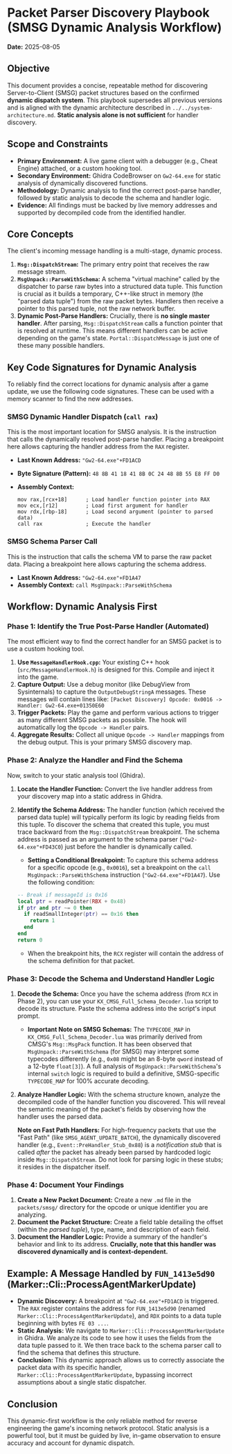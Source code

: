 # Packet Parser Discovery Playbook (SMSG Dynamic Analysis Workflow)

**Date:** 2025-08-05

## Objective

This document provides a concise, repeatable method for discovering Server-to-Client (SMSG) packet structures based on the confirmed **dynamic dispatch system**. This playbook supersedes all previous versions and is aligned with the dynamic architecture described in `../../system-architecture.md`. **Static analysis alone is not sufficient** for handler discovery.

## Scope and Constraints

*   **Primary Environment:** A live game client with a debugger (e.g., Cheat Engine) attached, or a custom hooking tool.
*   **Secondary Environment:** Ghidra CodeBrowser on `Gw2-64.exe` for static analysis of dynamically discovered functions.
*   **Methodology:** Dynamic analysis to find the correct post-parse handler, followed by static analysis to decode the schema and handler logic.
*   **Evidence:** All findings must be backed by live memory addresses and supported by decompiled code from the identified handler.

## Core Concepts

The client's incoming message handling is a multi-stage, dynamic process.

1.  **`Msg::DispatchStream`:** The primary entry point that receives the raw message stream.
2.  **`MsgUnpack::ParseWithSchema`:** A schema "virtual machine" called by the dispatcher to parse raw bytes into a structured data tuple. This function is crucial as it builds a temporary, C++-like struct in memory (the "parsed data tuple") from the raw packet bytes. Handlers then receive a pointer to this parsed tuple, not the raw network buffer.
3.  **Dynamic Post-Parse Handlers:** Crucially, there is **no single master handler**. After parsing, `Msg::DispatchStream` calls a function pointer that is resolved at runtime. This means different handlers can be active depending on the game's state. `Portal::DispatchMessage` is just one of these many possible handlers.

## Key Code Signatures for Dynamic Analysis

To reliably find the correct locations for dynamic analysis after a game update, we use the following code signatures. These can be used with a memory scanner to find the new addresses.

### SMSG Dynamic Handler Dispatch (`call rax`)

This is the most important location for SMSG analysis. It is the instruction that calls the dynamically resolved post-parse handler. Placing a breakpoint here allows capturing the handler address from the `RAX` register.

*   **Last Known Address:** `"Gw2-64.exe"+FD1ACD`
*   **Byte Signature (Pattern):** `48 8B 41 18 41 8B 0C 24 48 8B 55 E8 FF D0`
*   **Assembly Context:**

    ```assembly
    mov rax,[rcx+18]      ; Load handler function pointer into RAX
    mov ecx,[r12]         ; Load first argument for handler
    mov rdx,[rbp-18]      ; Load second argument (pointer to parsed data)
    call rax              ; Execute the handler
    ```

### SMSG Schema Parser Call

This is the instruction that calls the schema VM to parse the raw packet data. Placing a breakpoint here allows capturing the schema address.

*   **Last Known Address:** `"Gw2-64.exe"+FD1A47`
*   **Assembly Context:** `call MsgUnpack::ParseWithSchema`

## Workflow: Dynamic Analysis First

### Phase 1: Identify the True Post-Parse Handler (Automated)

The most efficient way to find the correct handler for an SMSG packet is to use a custom hooking tool.

1.  **Use `MessageHandlerHook.cpp`:** Your existing C++ hook (`src/MessageHandlerHook.h`) is designed for this. Compile and inject it into the game.
2.  **Capture Output:** Use a debug monitor (like DebugView from Sysinternals) to capture the `OutputDebugStringA` messages. These messages will contain lines like:
    `[Packet Discovery] Opcode: 0x0016 -> Handler: Gw2-64.exe+01350E60`
3.  **Trigger Packets:** Play the game and perform various actions to trigger as many different SMSG packets as possible. The hook will automatically log the `Opcode -> Handler` pairs.
4.  **Aggregate Results:** Collect all unique `Opcode -> Handler` mappings from the debug output. This is your primary SMSG discovery map.

### Phase 2: Analyze the Handler and Find the Schema

Now, switch to your static analysis tool (Ghidra).

1.  **Locate the Handler Function:** Convert the live handler address from your discovery map into a static address in Ghidra.
2.  **Identify the Schema Address:** The handler function (which received the parsed data tuple) will typically perform its logic by reading fields from this tuple. To discover the schema that created this tuple, you must trace backward from the `Msg::DispatchStream` breakpoint. The schema address is passed as an argument to the schema parser (`"Gw2-64.exe"+FD43C0`) just before the handler is dynamically called.
    *   **Setting a Conditional Breakpoint:** To capture this schema address for a specific opcode (e.g., `0x0016`), set a breakpoint on the `call MsgUnpack::ParseWithSchema` instruction (`"Gw2-64.exe"+FD1A47`). Use the following condition:
    
    ```lua
    -- Break if messageId is 0x16
    local ptr = readPointer(RBX + 0x48)
    if ptr and ptr ~= 0 then
      if readSmallInteger(ptr) == 0x16 then
        return 1
      end
    end
    return 0
    ```

    *   When the breakpoint hits, the `RCX` register will contain the address of the schema definition for that packet.

### Phase 3: Decode the Schema and Understand Handler Logic

1.  **Decode the Schema:** Once you have the schema address (from `RCX` in Phase 2), you can use your `KX_CMSG_Full_Schema_Decoder.lua` script to decode its structure. Paste the schema address into the script's input prompt.
    *   **Important Note on SMSG Schemas:** The `TYPECODE_MAP` in `KX_CMSG_Full_Schema_Decoder.lua` was primarily derived from CMSG's `Msg::MsgPack` function. It has been observed that `MsgUnpack::ParseWithSchema` (for SMSG) may interpret some typecodes differently (e.g., `0x08` might be an 8-byte `qword` instead of a 12-byte `float[3]`). A full analysis of `MsgUnpack::ParseWithSchema`'s internal `switch` logic is required to build a definitive, SMSG-specific `TYPECODE_MAP` for 100% accurate decoding.
2.  **Analyze Handler Logic:** With the schema structure known, analyze the decompiled code of the handler function you discovered. This will reveal the semantic meaning of the packet's fields by observing how the handler uses the parsed data.

    **Note on Fast Path Handlers:** For high-frequency packets that use the "Fast Path" (like `SMSG_AGENT_UPDATE_BATCH`), the dynamically discovered handler (e.g., `Event::PreHandler_Stub_0x88`) is a *notification stub* that is called *after* the packet has already been parsed by hardcoded logic inside `Msg::DispatchStream`. Do not look for parsing logic in these stubs; it resides in the dispatcher itself.

### Phase 4: Document Your Findings

1.  **Create a New Packet Document:** Create a new `.md` file in the `packets/smsg/` directory for the opcode or unique identifier you are analyzing.
2.  **Document the Packet Structure:** Create a field table detailing the offset (within the *parsed tuple*), type, name, and description of each field.
3.  **Document the Handler Logic:** Provide a summary of the handler's behavior and link to its address. **Crucially, note that this handler was discovered dynamically and is context-dependent.**

## Example: A Message Handled by `FUN_1413e5d90` (Marker::Cli::ProcessAgentMarkerUpdate)

*   **Dynamic Discovery:** A breakpoint at `"Gw2-64.exe"+FD1ACD` is triggered. The `RAX` register contains the address for `FUN_1413e5d90` (renamed `Marker::Cli::ProcessAgentMarkerUpdate`), and `RDX` points to a data tuple beginning with bytes `FE 03 ...`.
*   **Static Analysis:** We navigate to `Marker::Cli::ProcessAgentMarkerUpdate` in Ghidra. We analyze its code to see how it uses the fields from the data tuple passed to it. We then trace back to the schema parser call to find the schema that defines this structure.
*   **Conclusion:** This dynamic approach allows us to correctly associate the packet data with its specific handler, `Marker::Cli::ProcessAgentMarkerUpdate`, bypassing incorrect assumptions about a single static dispatcher.

## Conclusion

This dynamic-first workflow is the only reliable method for reverse engineering the game's incoming network protocol. Static analysis is a powerful tool, but it must be guided by live, in-game observation to ensure accuracy and account for dynamic dispatch.